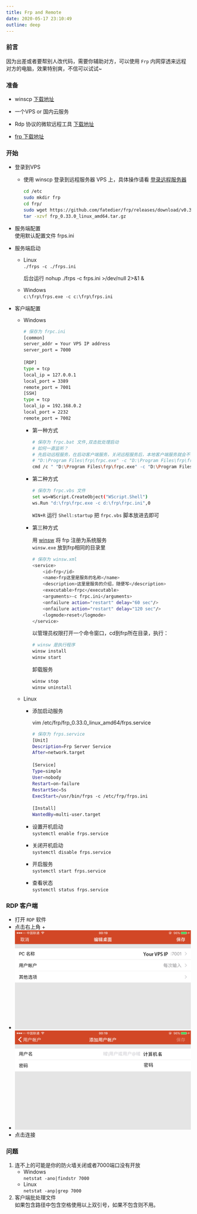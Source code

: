 ```yaml
---
title: Frp and Remote
date: 2020-05-17 23:10:49  
outline: deep
---
```


### 前言

因为出差或者要帮别人改代码，需要你辅助对方，可以使用 `Frp` 内网穿透来远程对方的电脑，效果特别爽，不信可以试试~

### 准备

- winscp [下载地址](https://winscp.net/eng/download.php)

- 一个VPS or 国内云服务

- Rdp 协议的微软远程工具 [下载地址](https://www.microsoft.com/store/productId/9NBLGGH30H88)

- [frp 下载地址](https://github.com/fatedier/frp/releases)

### 开始

- 登录到VPS  
  - 使用 winscp 登录到远程服务器 VPS 上，具体操作请看 [登录远程服务器](https://github.com/androllen/WeWSL/blob/master/0x02-WSL/05.WSL_Xshell_Xftp/README.md)

    ```sh
    cd /etc
    sudo mkdir frp
    cd frp/
    sudo wget https://github.com/fatedier/frp/releases/download/v0.33.0/frp_0.33.0_linux_amd64.tar.gz
    tar -xzvf frp_0.33.0_linux_amd64.tar.gz

    ```

- 服务端配置  
  使用默认配置文件 frps.ini

- 服务端启动  
  - Linux  
  `./frps -c ./frps.ini`

    后台运行 nohup ./frps -c frps.ini >/dev/null 2>&1 &

  - Windows  
  `c:\frp\frps.exe -c c:\frp\frps.ini`

- 客户端配置
  - Windows

    ```sh
    # 保存为 frpc.ini
    [common]
    server_addr = Your VPS IP address
    server_port = 7000

    [RDP]
    type = tcp
    local_ip = 127.0.0.1
    local_port = 3389
    remote_port = 7001
    [SSH]
    type = tcp
    local_ip = 192.168.0.2
    local_port = 2232
    remote_port = 7002
    ```

    - 第一种方式

      ```sh
      # 保存为 frpc.bat 文件,双击批处理启动
      # 如何一直监听？
      # 先启动远程服务，在启动客户端服务，关闭远程服务后，本地客户端服务就会不停的监听远程服务是否打开
      # "D:\Program Files\frp\frpc.exe" -c "D:\Program Files\frp\frpc.ini"
      cmd /c " "D:\Program Files\frp\frpc.exe" -c "D:\Program Files\frp\frpc.ini" "
      ```

    - 第二种方式

      ```sh
      # 保存为 frpc.vbs 文件
      set ws=WScript.CreateObject("WScript.Shell")
      ws.Run "d:\frp\frpc.exe -c d:\frp\frpc.ini",0
      ```

      `WIN+R` 运行 `Shell:startup` 把 `frpc.vbs` 脚本放进去即可

    - 第三种方式

      用 [winsw](https://github.com/winsw/winsw/releases) 将 frp 注册为系统服务  
      `winsw.exe` 放到frp相同的目录里

      ```sh
      # 保存为 winsw.xml
      <service>
          <id>frp</id>
          <name>frp这里是服务的名称</name>
          <description>这里是服务的介绍，随便写</description>
          <executable>frpc</executable>
          <arguments>-c frpc.ini</arguments>
          <onfailure action="restart" delay="60 sec"/>
          <onfailure action="restart" delay="120 sec"/>
          <logmode>reset</logmode>
      </service>
      ```

      以管理员权限打开一个命令窗口，cd到frp所在目录，执行：

      ```sh
      # winsw 是执行程序
      winsw install
      winsw start
      ```

      卸载服务

      ```sh
      winsw stop
      winsw uninstall
      ```

  - Linux  
    - 添加启动服务

        vim /etc/frp/frp_0.33.0_linux_amd64/frps.service

        ```sh
        # 保存为 frps.service
        [Unit]
        Description=Frp Server Service
        After=network.target

        [Service]
        Type=simple
        User=nobody
        Restart=on-failure
        RestartSec=5s
        ExecStart=/usr/bin/frps -c /etc/frp/frps.ini

        [Install]
        WantedBy=multi-user.target
        ```

    - 设置开机启动  
    `systemctl enable frps.service`  
    - 关闭开机启动  
    `systemctl disable frps.service`
    - 开启服务  
    `systemctl start frps.service`
    - 查看状态  
    `systemctl status frps.service`

### RDP 客户端  

- 打开 `RDP` 软件  
- 点击右上角 +
- ![input ip](../../public/assets/20200521000231.jpg)  
- ![username](../../public/assets/20200521000331.jpg)  
- 点击连接

### 问题

  1. 连不上的可能是你的防火墙关闭或者7000端口没有开放  
     - Windows  
      `netstat -ano|findstr 7000`
     - Linux  
      `netstat -anp|grep 7000`
  1. 客户端批处理文件  
  如果包含路径中包含空格使用以上双引号，如果不包含则不用。
